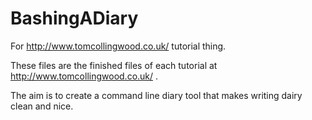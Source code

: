 # BashingADiary
For http://www.tomcollingwood.co.uk/ tutorial thing.

These files are the finished files of each tutorial at http://www.tomcollingwood.co.uk/ .

The aim is to create a command line diary tool that makes writing dairy clean and nice.
